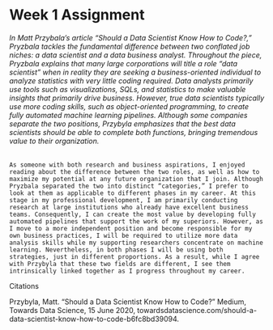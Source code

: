 # Week 1 Assignment

###### In Matt Przybala’s article “Should a Data Scientist Know How to Code?,” Pryzbala tackles the fundamental difference between two conflated job niches: a data scientist and a data business analyst. Throughout the piece, Pryzbala explains that many large corporations will title a role “data scientist” when in reality they are seeking a business-oriented individual to analyze statistics with very little coding required. Data analysts primarily use tools such as visualizations, SQLs, and statistics to make valuable insights that primarily drive business. However, true data scientists typically use more coding skills, such as object-oriented programming, to create fully automated machine learning pipelines. Although some companies separate the two positions, Przybyla emphasizes that the best data scientists should be able to complete both functions, bringing tremendous value to their organization. 
	As someone with both research and business aspirations, I enjoyed reading about the difference between the two roles, as well as how to maximize my potential at any future organization that I join. Although Pryzbala separated the two into distinct “categories,” I prefer to look at them as applicable to different phases in my career. At this stage in my professional development, I am primarily conducting research at large institutions who already have excellent business teams. Consequently, I can create the most value by developing fully automated pipelines that support the work of my superiors. However, as I move to a more independent position and become responsible for my own business practices, I will be required to utilize more data analysis skills while my supporting researchers concentrate on machine learning. Nevertheless, in both phases I will be using both strategies, just in different proportions. As a result, while I agree with Przybyla that these two fields are different, I see them intrinsically linked together as I progress throughout my career. 

Citations

Przybyla, Matt. “Should a Data Scientist Know How to Code?” Medium, Towards Data Science, 15 June 2020, towardsdatascience.com/should-a-data-scientist-know-how-to-code-b6fc8bd39094. 
